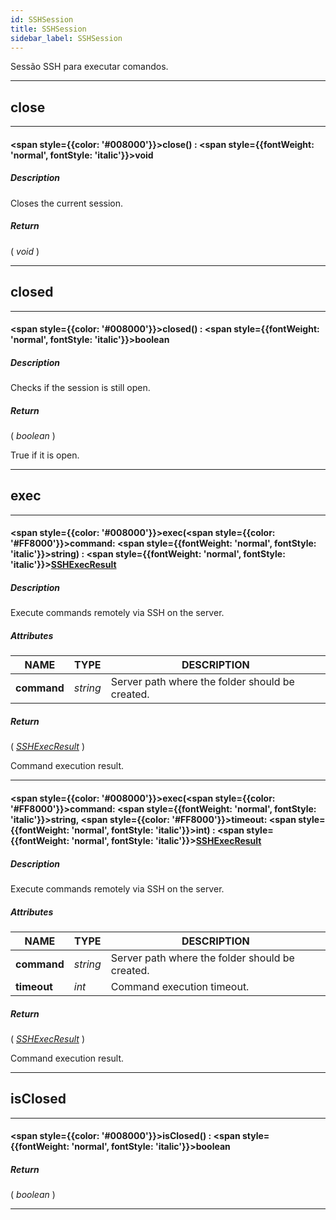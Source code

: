 ```yaml
---
id: SSHSession
title: SSHSession
sidebar_label: SSHSession
---
```


Sessão SSH para executar comandos.

---

## close

---

#### <span style={{color: '#008000'}}>close</span>() : <span style={{fontWeight: 'normal', fontStyle: 'italic'}}>void</span>
##### Description

Closes the current session.

##### Return

( _void_ )


---

## closed

---

#### <span style={{color: '#008000'}}>closed</span>() : <span style={{fontWeight: 'normal', fontStyle: 'italic'}}>boolean</span>
##### Description

Checks if the session is still open.

##### Return

( _boolean_ )

True if it is open.

---

## exec

---

#### <span style={{color: '#008000'}}>exec</span>(<span style={{color: '#FF8000'}}>command</span>: <span style={{fontWeight: 'normal', fontStyle: 'italic'}}>string</span>) : <span style={{fontWeight: 'normal', fontStyle: 'italic'}}>[SSHExecResult](../objects/SSHExecResult)</span>
##### Description

Execute commands remotely via SSH on the server.

##### Attributes

| NAME | TYPE | DESCRIPTION |
|---|---|---|
| **command** | _string_ | Server path where the folder should be created. |

##### Return

( _[SSHExecResult](../objects/SSHExecResult)_ )

Command execution result.

---

#### <span style={{color: '#008000'}}>exec</span>(<span style={{color: '#FF8000'}}>command</span>: <span style={{fontWeight: 'normal', fontStyle: 'italic'}}>string</span>, <span style={{color: '#FF8000'}}>timeout</span>: <span style={{fontWeight: 'normal', fontStyle: 'italic'}}>int</span>) : <span style={{fontWeight: 'normal', fontStyle: 'italic'}}>[SSHExecResult](../objects/SSHExecResult)</span>
##### Description

Execute commands remotely via SSH on the server.

##### Attributes

| NAME | TYPE | DESCRIPTION |
|---|---|---|
| **command** | _string_ | Server path where the folder should be created. |
| **timeout** | _int_ | Command execution timeout. |

##### Return

( _[SSHExecResult](../objects/SSHExecResult)_ )

Command execution result.

---

## isClosed

---

#### <span style={{color: '#008000'}}>isClosed</span>() : <span style={{fontWeight: 'normal', fontStyle: 'italic'}}>boolean</span>
##### Return

( _boolean_ )


---

